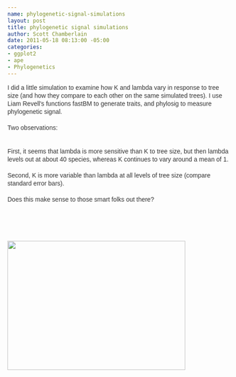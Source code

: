```yaml
--- 
name: phylogenetic-signal-simulations
layout: post
title: phylogenetic signal simulations
author: Scott Chamberlain
date: 2011-05-18 08:13:00 -05:00
categories: 
- ggplot2
- ape
- Phylogenetics
---
```

<span class="Apple-style-span" style="color: #333333; font-family: Arial, Tahoma, Helvetica, FreeSans, sans-serif; font-size: 14px; line-height: 18px;">I did a little simulation to examine how K and lambda vary in response to tree size (and how they compare to each other on the same simulated trees). I use Liam Revell's functions fastBM to generate traits, and phylosig to measure phylogenetic signal.<br /><br />Two observations:&nbsp;</span><br /><span class="Apple-style-span" style="color: #333333; font-family: Arial, Tahoma, Helvetica, FreeSans, sans-serif; font-size: 14px; line-height: 18px;"><br /></span><br /><span class="Apple-style-span" style="color: #333333; font-family: Arial, Tahoma, Helvetica, FreeSans, sans-serif; font-size: 14px; line-height: 18px;">First, it seems that lambda is more sensitive than K to tree size, but then lambda levels out at about 40 species, whereas K continues to vary around a mean of 1.<br /><br />Second, K is more variable than lambda at all levels of tree size (compare standard error bars).<br /><br />Does this make sense to those smart folks out there?<br /><br /><script src="https://gist.github.com/977999.js?file=phylogeneticsignal_sim.R"></script><br /></span><br /><br /><div class="separator" style="clear: both; text-align: center;"><a href="http://4.bp.blogspot.com/-hY0LQNsBzWc/TdNOJFMZzkI/AAAAAAAAEcg/SYeSCgUfyOY/s1600/physig_sim.jpeg" imageanchor="1" style="clear: left; float: left; margin-bottom: 1em; margin-right: 1em;"><img border="0" height="290" src="http://4.bp.blogspot.com/-hY0LQNsBzWc/TdNOJFMZzkI/AAAAAAAAEcg/SYeSCgUfyOY/s400/physig_sim.jpeg" width="400" /></a></div>
